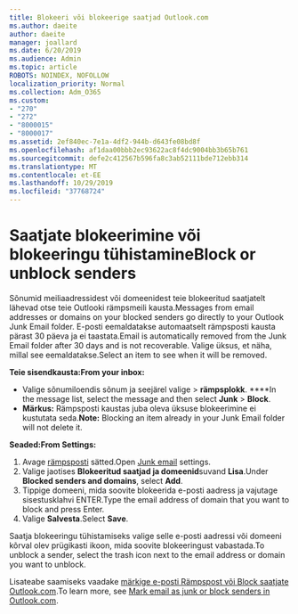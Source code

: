 ```yaml
---
title: Blokeeri või blokeerige saatjad Outlook.com
ms.author: daeite
author: daeite
manager: joallard
ms.date: 6/20/2019
ms.audience: Admin
ms.topic: article
ROBOTS: NOINDEX, NOFOLLOW
localization_priority: Normal
ms.collection: Adm_O365
ms.custom:
- "270"
- "272"
- "8000015"
- "8000017"
ms.assetid: 2ef840ec-7e1a-4df2-944b-d643fe08bd8f
ms.openlocfilehash: af1daa00bbb2ec93622ac8f4dc9004bb3b65b761
ms.sourcegitcommit: defe2c412567b596fa8c3ab52111bde712ebb314
ms.translationtype: MT
ms.contentlocale: et-EE
ms.lasthandoff: 10/29/2019
ms.locfileid: "37768724"
---
```

# <a name="block-or-unblock-senders"></a><span data-ttu-id="abfc7-102">Saatjate blokeerimine või blokeeringu tühistamine</span><span class="sxs-lookup"><span data-stu-id="abfc7-102">Block or unblock senders</span></span>

<span data-ttu-id="abfc7-103">Sõnumid meiliaadressidest või domeenidest teie blokeeritud saatjatelt lähevad otse teie Outlooki rämpsmeili kausta.</span><span class="sxs-lookup"><span data-stu-id="abfc7-103">Messages from email addresses or domains on your blocked senders go directly to your Outlook Junk Email folder.</span></span> <span data-ttu-id="abfc7-104">E-posti eemaldatakse automaatselt rämpsposti kausta pärast 30 päeva ja ei taastata.</span><span class="sxs-lookup"><span data-stu-id="abfc7-104">Email is automatically removed from the Junk Email folder after 30 days and is not recoverable.</span></span> <span data-ttu-id="abfc7-105">Valige üksus, et näha, millal see eemaldatakse.</span><span class="sxs-lookup"><span data-stu-id="abfc7-105">Select an item to see when it will be removed.</span></span>

<span data-ttu-id="abfc7-106">**Teie sisendkausta:**</span><span class="sxs-lookup"><span data-stu-id="abfc7-106">**From your inbox:**</span></span>

- <span data-ttu-id="abfc7-107">Valige sõnumiloendis sõnum ja seejärel valige > **rämpsplokk**. \*\*\*\*</span><span class="sxs-lookup"><span data-stu-id="abfc7-107">In the message list, select the message and then select **Junk** > **Block**.</span></span>
- <span data-ttu-id="abfc7-108">**Märkus:** Rämpsposti kaustas juba oleva üksuse blokeerimine ei kustutata seda.</span><span class="sxs-lookup"><span data-stu-id="abfc7-108">**Note:** Blocking an item already in your Junk Email folder will not delete it.</span></span>

<span data-ttu-id="abfc7-109">**Seaded:**</span><span class="sxs-lookup"><span data-stu-id="abfc7-109">**From Settings:**</span></span>

1. <span data-ttu-id="abfc7-110">Avage [rämpsposti](https://outlook.live.com/mail/options/mail/junkEmail) sätted.</span><span class="sxs-lookup"><span data-stu-id="abfc7-110">Open [Junk email](https://outlook.live.com/mail/options/mail/junkEmail) settings.</span></span>
2. <span data-ttu-id="abfc7-111">Valige jaotises **Blokeeritud saatjad ja domeenid**suvand **Lisa**.</span><span class="sxs-lookup"><span data-stu-id="abfc7-111">Under **Blocked senders and domains**, select **Add**.</span></span>
3. <span data-ttu-id="abfc7-112">Tippige domeeni, mida soovite blokeerida e-posti aadress ja vajutage sisestusklahvi ENTER.</span><span class="sxs-lookup"><span data-stu-id="abfc7-112">Type the email address of domain that you want to block and press Enter.</span></span>
4. <span data-ttu-id="abfc7-113">Valige **Salvesta**.</span><span class="sxs-lookup"><span data-stu-id="abfc7-113">Select **Save**.</span></span>

<span data-ttu-id="abfc7-114">Saatja blokeeringu tühistamiseks valige selle e-posti aadressi või domeeni kõrval olev prügikasti ikoon, mida soovite blokeeringust vabastada.</span><span class="sxs-lookup"><span data-stu-id="abfc7-114">To unblock a sender, select the trash icon next to the email address or domain you want to unblock.</span></span>

<span data-ttu-id="abfc7-115">Lisateabe saamiseks vaadake [märkige e-posti Rämpspost või Block saatjate Outlook.com](https://support.office.com/article/a3ece97b-82f8-4a5e-9ac3-e92fa6427ae4?wt.mc_id=Office_Outlook_com_Alchemy).</span><span class="sxs-lookup"><span data-stu-id="abfc7-115">To learn more, see [Mark email as junk or block senders in Outlook.com](https://support.office.com/article/a3ece97b-82f8-4a5e-9ac3-e92fa6427ae4?wt.mc_id=Office_Outlook_com_Alchemy).</span></span>